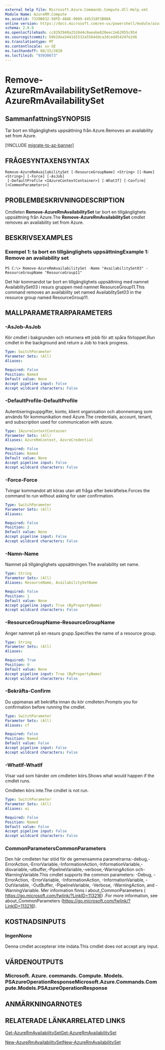 ```yaml
---
external help file: Microsoft.Azure.Commands.Compute.dll-Help.xml
Module Name: AzureRM.Compute
ms.assetid: 7320B832-50FD-48AE-9089-445318F3B08A
online version: https://docs.microsoft.com/en-us/powershell/module/azurerm.compute/remove-azurermavailabilityset
schema: 2.0.0
ms.openlocfilehash: cc8292940a252844c0aeabe820eec2e62055c954
ms.sourcegitcommit: b9b2dea3441d1532a5564ddca3dced45424fe2d6
ms.translationtype: MT
ms.contentlocale: sv-SE
ms.lasthandoff: 08/15/2020
ms.locfileid: "93930673"
---
```

# <span data-ttu-id="50667-101">Remove-AzureRmAvailabilitySet</span><span class="sxs-lookup"><span data-stu-id="50667-101">Remove-AzureRmAvailabilitySet</span></span>

## <span data-ttu-id="50667-102">Sammanfattning</span><span class="sxs-lookup"><span data-stu-id="50667-102">SYNOPSIS</span></span>
<span data-ttu-id="50667-103">Tar bort en tillgänglighets uppsättning från Azure.</span><span class="sxs-lookup"><span data-stu-id="50667-103">Removes an availability set from Azure.</span></span>

[!INCLUDE [migrate-to-az-banner](../../includes/migrate-to-az-banner.md)]

## <span data-ttu-id="50667-104">FRÅGESYNTAXEN</span><span class="sxs-lookup"><span data-stu-id="50667-104">SYNTAX</span></span>

```
Remove-AzureRmAvailabilitySet [-ResourceGroupName] <String> [[-Name] <String>] [-Force] [-AsJob]
 [-DefaultProfile <IAzureContextContainer>] [-WhatIf] [-Confirm] [<CommonParameters>]
```

## <span data-ttu-id="50667-105">PROBLEMBESKRIVNING</span><span class="sxs-lookup"><span data-stu-id="50667-105">DESCRIPTION</span></span>
<span data-ttu-id="50667-106">Cmdleten **Remove-AzureRmAvailabilitySet** tar bort en tillgänglighets uppsättning från Azure.</span><span class="sxs-lookup"><span data-stu-id="50667-106">The **Remove-AzureRmAvailabilitySet** cmdlet removes an availability set from Azure.</span></span>

## <span data-ttu-id="50667-107">BESKRIVS</span><span class="sxs-lookup"><span data-stu-id="50667-107">EXAMPLES</span></span>

### <span data-ttu-id="50667-108">Exempel 1: ta bort en tillgänglighets uppsättning</span><span class="sxs-lookup"><span data-stu-id="50667-108">Example 1: Remove an availability set</span></span>
```
PS C:\> Remove-AzureRmAvailabilitySet -Name "AvailabilitySet03" -ResourceGroupName "ResourceGroup11"
```

<span data-ttu-id="50667-109">Det här kommandot tar bort en tillgänglighets uppsättning med namnet AvailablitySet03 i resurs gruppen med namnet ResourceGroup11.</span><span class="sxs-lookup"><span data-stu-id="50667-109">This command removes an availability set named AvailablitySet03 in the resource group named ResourceGroup11.</span></span>

## <span data-ttu-id="50667-110">MALLPARAMETRAR</span><span class="sxs-lookup"><span data-stu-id="50667-110">PARAMETERS</span></span>

### <span data-ttu-id="50667-111">-AsJob</span><span class="sxs-lookup"><span data-stu-id="50667-111">-AsJob</span></span>
<span data-ttu-id="50667-112">Kör cmdlet i bakgrunden och returnera ett jobb för att spåra förloppet.</span><span class="sxs-lookup"><span data-stu-id="50667-112">Run cmdlet in the background and return a Job to track progress.</span></span>

```yaml
Type: SwitchParameter
Parameter Sets: (All)
Aliases: 

Required: False
Position: Named
Default value: None
Accept pipeline input: False
Accept wildcard characters: False
```

### <span data-ttu-id="50667-113">-DefaultProfile</span><span class="sxs-lookup"><span data-stu-id="50667-113">-DefaultProfile</span></span>
<span data-ttu-id="50667-114">Autentiseringsuppgifter, konto, klient organisation och abonnemang som används för kommunikation med Azure.</span><span class="sxs-lookup"><span data-stu-id="50667-114">The credentials, account, tenant, and subscription used for communication with azure.</span></span>

```yaml
Type: IAzureContextContainer
Parameter Sets: (All)
Aliases: AzureRmContext, AzureCredential

Required: False
Position: Named
Default value: None
Accept pipeline input: False
Accept wildcard characters: False
```

### <span data-ttu-id="50667-115">-Force</span><span class="sxs-lookup"><span data-stu-id="50667-115">-Force</span></span>
<span data-ttu-id="50667-116">Tvingar kommandot att köras utan att fråga efter bekräftelse.</span><span class="sxs-lookup"><span data-stu-id="50667-116">Forces the command to run without asking for user confirmation.</span></span>

```yaml
Type: SwitchParameter
Parameter Sets: (All)
Aliases: 

Required: False
Position: 2
Default value: None
Accept pipeline input: False
Accept wildcard characters: False
```

### <span data-ttu-id="50667-117">-Namn</span><span class="sxs-lookup"><span data-stu-id="50667-117">-Name</span></span>
<span data-ttu-id="50667-118">Namnet på tillgänglighets uppsättningen.</span><span class="sxs-lookup"><span data-stu-id="50667-118">The availability set name.</span></span>

```yaml
Type: String
Parameter Sets: (All)
Aliases: ResourceName, AvailabilitySetName

Required: False
Position: 1
Default value: None
Accept pipeline input: True (ByPropertyName)
Accept wildcard characters: False
```

### <span data-ttu-id="50667-119">-ResourceGroupName</span><span class="sxs-lookup"><span data-stu-id="50667-119">-ResourceGroupName</span></span>
<span data-ttu-id="50667-120">Anger namnet på en resurs grupp.</span><span class="sxs-lookup"><span data-stu-id="50667-120">Specifies the name of a resource group.</span></span>

```yaml
Type: String
Parameter Sets: (All)
Aliases: 

Required: True
Position: 0
Default value: None
Accept pipeline input: True (ByPropertyName)
Accept wildcard characters: False
```

### <span data-ttu-id="50667-121">-Bekräfta</span><span class="sxs-lookup"><span data-stu-id="50667-121">-Confirm</span></span>
<span data-ttu-id="50667-122">Du uppmanas att bekräfta innan du kör cmdleten.</span><span class="sxs-lookup"><span data-stu-id="50667-122">Prompts you for confirmation before running the cmdlet.</span></span>

```yaml
Type: SwitchParameter
Parameter Sets: (All)
Aliases: cf

Required: False
Position: Named
Default value: False
Accept pipeline input: False
Accept wildcard characters: False
```

### <span data-ttu-id="50667-123">-WhatIf</span><span class="sxs-lookup"><span data-stu-id="50667-123">-WhatIf</span></span>
<span data-ttu-id="50667-124">Visar vad som händer om cmdleten körs.</span><span class="sxs-lookup"><span data-stu-id="50667-124">Shows what would happen if the cmdlet runs.</span></span>

<span data-ttu-id="50667-125">Cmdleten körs inte.</span><span class="sxs-lookup"><span data-stu-id="50667-125">The cmdlet is not run.</span></span>

```yaml
Type: SwitchParameter
Parameter Sets: (All)
Aliases: wi

Required: False
Position: Named
Default value: False
Accept pipeline input: False
Accept wildcard characters: False
```

### <span data-ttu-id="50667-126">CommonParameters</span><span class="sxs-lookup"><span data-stu-id="50667-126">CommonParameters</span></span>
<span data-ttu-id="50667-127">Den här cmdleten har stöd för de gemensamma parametrarna:-debug,-ErrorAction,-ErrorVariable,-InformationAction,-InformationVariable,-disvariable,-utbuffer,-PipelineVariable,-verbose,-WarningAction och-WarningVariable.</span><span class="sxs-lookup"><span data-stu-id="50667-127">This cmdlet supports the common parameters: -Debug, -ErrorAction, -ErrorVariable, -InformationAction, -InformationVariable, -OutVariable, -OutBuffer, -PipelineVariable, -Verbose, -WarningAction, and -WarningVariable.</span></span> <span data-ttu-id="50667-128">Mer information finns i about_CommonParameters ( https://go.microsoft.com/fwlink/?LinkID=113216) .</span><span class="sxs-lookup"><span data-stu-id="50667-128">For more information, see about_CommonParameters (https://go.microsoft.com/fwlink/?LinkID=113216).</span></span>

## <span data-ttu-id="50667-129">KOSTNADS</span><span class="sxs-lookup"><span data-stu-id="50667-129">INPUTS</span></span>

### <span data-ttu-id="50667-130">Ingen</span><span class="sxs-lookup"><span data-stu-id="50667-130">None</span></span>
<span data-ttu-id="50667-131">Denna cmdlet accepterar inte indata.</span><span class="sxs-lookup"><span data-stu-id="50667-131">This cmdlet does not accept any input.</span></span>

## <span data-ttu-id="50667-132">VÄRDEN</span><span class="sxs-lookup"><span data-stu-id="50667-132">OUTPUTS</span></span>

### <span data-ttu-id="50667-133">Microsoft. Azure. commands. Compute. Models. PSAzureOperationResponse</span><span class="sxs-lookup"><span data-stu-id="50667-133">Microsoft.Azure.Commands.Compute.Models.PSAzureOperationResponse</span></span>

## <span data-ttu-id="50667-134">ANMÄRKNINGAR</span><span class="sxs-lookup"><span data-stu-id="50667-134">NOTES</span></span>

## <span data-ttu-id="50667-135">RELATERADE LÄNKAR</span><span class="sxs-lookup"><span data-stu-id="50667-135">RELATED LINKS</span></span>

[<span data-ttu-id="50667-136">Get-AzureRmAvailabilitySet</span><span class="sxs-lookup"><span data-stu-id="50667-136">Get-AzureRmAvailabilitySet</span></span>](./Get-AzureRmAvailabilitySet.md)

[<span data-ttu-id="50667-137">New-AzureRmAvailabilitySet</span><span class="sxs-lookup"><span data-stu-id="50667-137">New-AzureRmAvailabilitySet</span></span>](./New-AzureRmAvailabilitySet.md)


